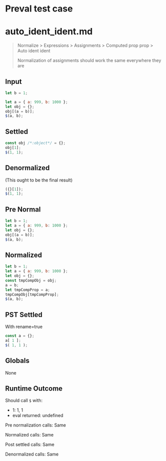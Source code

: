 # Preval test case

# auto_ident_ident.md

> Normalize > Expressions > Assignments > Computed prop prop > Auto ident ident
>
> Normalization of assignments should work the same everywhere they are

## Input

`````js filename=intro
let b = 1;

let a = { a: 999, b: 1000 };
let obj = {};
obj[(a = b)];
$(a, b);
`````

## Settled


`````js filename=intro
const obj /*:object*/ = {};
obj[1];
$(1, 1);
`````

## Denormalized
(This ought to be the final result)

`````js filename=intro
({}[1]);
$(1, 1);
`````

## Pre Normal


`````js filename=intro
let b = 1;
let a = { a: 999, b: 1000 };
let obj = {};
obj[(a = b)];
$(a, b);
`````

## Normalized


`````js filename=intro
let b = 1;
let a = { a: 999, b: 1000 };
let obj = {};
const tmpCompObj = obj;
a = b;
let tmpCompProp = a;
tmpCompObj[tmpCompProp];
$(a, b);
`````

## PST Settled
With rename=true

`````js filename=intro
const a = {};
a[ 1 ];
$( 1, 1 );
`````

## Globals

None

## Runtime Outcome

Should call `$` with:
 - 1: 1, 1
 - eval returned: undefined

Pre normalization calls: Same

Normalized calls: Same

Post settled calls: Same

Denormalized calls: Same
